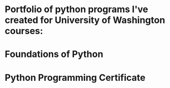 # Portfolio of python programs I've created for University of Washington courses:
# Foundations of Python
# Python Programming Certificate

